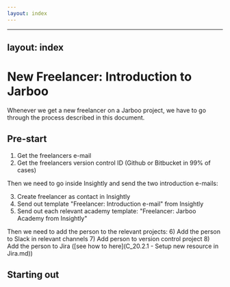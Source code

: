 ```yaml
---
layout: index
---
```



---
layout: index
---


New Freelancer: Introduction to Jarboo
================================

Whenever we get a new freelancer on a Jarboo project, we have to go through the process described in this document.

Pre-start
--------

1) Get the freelancers e-mail
2) Get the freelancers version control ID (Github or Bitbucket in 99% of cases)

Then we need to go inside Insightly and send the two introduction e-mails:

3) Create freelancer as contact in Insightly
4) Send out template "Freelancer: Introduction e-mail" from Insightly
5) Send out each relevant academy template: "Freelancer: Jarboo Academy from Insightly"

Then we need to add the person to the relevant projects:
6) Add the person to Slack in relevant channels
7) Add person to version control project
8) Add the person to Jira ([see how to here](C_20.2.1 - Setup new resource in Jira.md))

Starting out
--------

